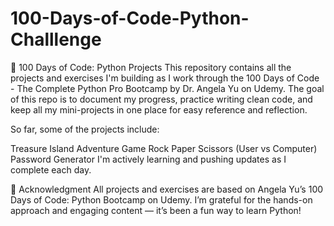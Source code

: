 # 100-Days-of-Code-Python-Challlenge

🐍 100 Days of Code: Python Projects This repository contains all the projects and exercises I'm building as I work through the 100 Days of Code - The Complete Python Pro Bootcamp by Dr. Angela Yu on Udemy. The goal of this repo is to document my progress, practice writing clean code, and keep all my mini-projects in one place for easy reference and reflection.

So far, some of the projects include:

Treasure Island Adventure Game
Rock Paper Scissors (User vs Computer)
Password Generator
I'm actively learning and pushing updates as I complete each day.

🙌 Acknowledgment All projects and exercises are based on Angela Yu’s 100 Days of Code: Python Bootcamp on Udemy. I’m grateful for the hands-on approach and engaging content — it’s been a fun way to learn Python!
